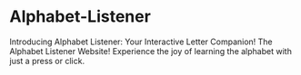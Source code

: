 # Alphabet-Listener
Introducing Alphabet Listener: Your Interactive Letter Companion! The Alphabet Listener Website! Experience the joy of learning the alphabet with just a press or click.
